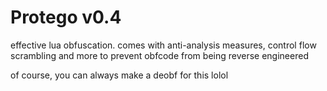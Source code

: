 # Protego v0.4

effective lua obfuscation. comes with anti-analysis measures, control flow scrambling and more to prevent obfcode from being reverse engineered


of course, you can always make a deobf for this lolol


